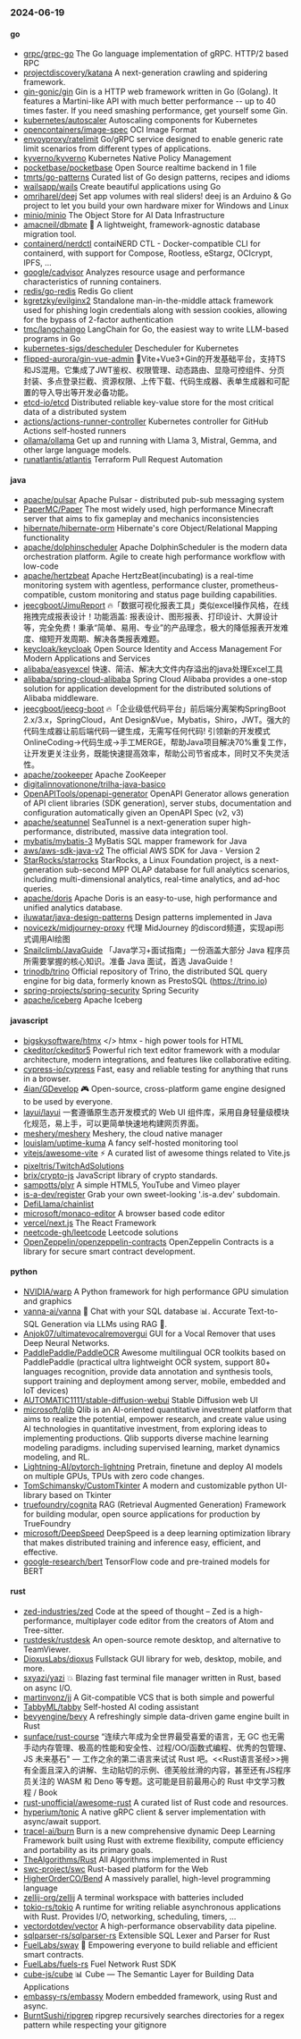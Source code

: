 ### 2024-06-19

#### go
* [grpc/grpc-go](https://github.com/grpc/grpc-go) The Go language implementation of gRPC. HTTP/2 based RPC
* [projectdiscovery/katana](https://github.com/projectdiscovery/katana) A next-generation crawling and spidering framework.
* [gin-gonic/gin](https://github.com/gin-gonic/gin) Gin is a HTTP web framework written in Go (Golang). It features a Martini-like API with much better performance -- up to 40 times faster. If you need smashing performance, get yourself some Gin.
* [kubernetes/autoscaler](https://github.com/kubernetes/autoscaler) Autoscaling components for Kubernetes
* [opencontainers/image-spec](https://github.com/opencontainers/image-spec) OCI Image Format
* [envoyproxy/ratelimit](https://github.com/envoyproxy/ratelimit) Go/gRPC service designed to enable generic rate limit scenarios from different types of applications.
* [kyverno/kyverno](https://github.com/kyverno/kyverno) Kubernetes Native Policy Management
* [pocketbase/pocketbase](https://github.com/pocketbase/pocketbase) Open Source realtime backend in 1 file
* [tmrts/go-patterns](https://github.com/tmrts/go-patterns) Curated list of Go design patterns, recipes and idioms
* [wailsapp/wails](https://github.com/wailsapp/wails) Create beautiful applications using Go
* [omriharel/deej](https://github.com/omriharel/deej) Set app volumes with real sliders! deej is an Arduino & Go project to let you build your own hardware mixer for Windows and Linux
* [minio/minio](https://github.com/minio/minio) The Object Store for AI Data Infrastructure
* [amacneil/dbmate](https://github.com/amacneil/dbmate) 🚀 A lightweight, framework-agnostic database migration tool.
* [containerd/nerdctl](https://github.com/containerd/nerdctl) contaiNERD CTL - Docker-compatible CLI for containerd, with support for Compose, Rootless, eStargz, OCIcrypt, IPFS, ...
* [google/cadvisor](https://github.com/google/cadvisor) Analyzes resource usage and performance characteristics of running containers.
* [redis/go-redis](https://github.com/redis/go-redis) Redis Go client
* [kgretzky/evilginx2](https://github.com/kgretzky/evilginx2) Standalone man-in-the-middle attack framework used for phishing login credentials along with session cookies, allowing for the bypass of 2-factor authentication
* [tmc/langchaingo](https://github.com/tmc/langchaingo) LangChain for Go, the easiest way to write LLM-based programs in Go
* [kubernetes-sigs/descheduler](https://github.com/kubernetes-sigs/descheduler) Descheduler for Kubernetes
* [flipped-aurora/gin-vue-admin](https://github.com/flipped-aurora/gin-vue-admin) 🚀Vite+Vue3+Gin的开发基础平台，支持TS和JS混用。它集成了JWT鉴权、权限管理、动态路由、显隐可控组件、分页封装、多点登录拦截、资源权限、上传下载、代码生成器、表单生成器和可配置的导入导出等开发必备功能。
* [etcd-io/etcd](https://github.com/etcd-io/etcd) Distributed reliable key-value store for the most critical data of a distributed system
* [actions/actions-runner-controller](https://github.com/actions/actions-runner-controller) Kubernetes controller for GitHub Actions self-hosted runners
* [ollama/ollama](https://github.com/ollama/ollama) Get up and running with Llama 3, Mistral, Gemma, and other large language models.
* [runatlantis/atlantis](https://github.com/runatlantis/atlantis) Terraform Pull Request Automation

#### java
* [apache/pulsar](https://github.com/apache/pulsar) Apache Pulsar - distributed pub-sub messaging system
* [PaperMC/Paper](https://github.com/PaperMC/Paper) The most widely used, high performance Minecraft server that aims to fix gameplay and mechanics inconsistencies
* [hibernate/hibernate-orm](https://github.com/hibernate/hibernate-orm) Hibernate's core Object/Relational Mapping functionality
* [apache/dolphinscheduler](https://github.com/apache/dolphinscheduler) Apache DolphinScheduler is the modern data orchestration platform. Agile to create high performance workflow with low-code
* [apache/hertzbeat](https://github.com/apache/hertzbeat) Apache HertzBeat(incubating) is a real-time monitoring system with agentless, performance cluster, prometheus-compatible, custom monitoring and status page building capabilities.
* [jeecgboot/JimuReport](https://github.com/jeecgboot/JimuReport) 🔥「数据可视化报表工具」类似excel操作风格，在线拖拽完成报表设计！功能涵盖: 报表设计、图形报表、打印设计、大屏设计等，完全免费！秉承“简单、易用、专业”的产品理念，极大的降低报表开发难度、缩短开发周期、解决各类报表难题。
* [keycloak/keycloak](https://github.com/keycloak/keycloak) Open Source Identity and Access Management For Modern Applications and Services
* [alibaba/easyexcel](https://github.com/alibaba/easyexcel) 快速、简洁、解决大文件内存溢出的java处理Excel工具
* [alibaba/spring-cloud-alibaba](https://github.com/alibaba/spring-cloud-alibaba) Spring Cloud Alibaba provides a one-stop solution for application development for the distributed solutions of Alibaba middleware.
* [jeecgboot/jeecg-boot](https://github.com/jeecgboot/jeecg-boot) 🔥「企业级低代码平台」前后端分离架构SpringBoot 2.x/3.x，SpringCloud，Ant Design&Vue，Mybatis，Shiro，JWT。强大的代码生成器让前后端代码一键生成，无需写任何代码! 引领新的开发模式OnlineCoding->代码生成->手工MERGE，帮助Java项目解决70%重复工作，让开发更关注业务，既能快速提高效率，帮助公司节省成本，同时又不失灵活性。
* [apache/zookeeper](https://github.com/apache/zookeeper) Apache ZooKeeper
* [digitalinnovationone/trilha-java-basico](https://github.com/digitalinnovationone/trilha-java-basico)
* [OpenAPITools/openapi-generator](https://github.com/OpenAPITools/openapi-generator) OpenAPI Generator allows generation of API client libraries (SDK generation), server stubs, documentation and configuration automatically given an OpenAPI Spec (v2, v3)
* [apache/seatunnel](https://github.com/apache/seatunnel) SeaTunnel is a next-generation super high-performance, distributed, massive data integration tool.
* [mybatis/mybatis-3](https://github.com/mybatis/mybatis-3) MyBatis SQL mapper framework for Java
* [aws/aws-sdk-java-v2](https://github.com/aws/aws-sdk-java-v2) The official AWS SDK for Java - Version 2
* [StarRocks/starrocks](https://github.com/StarRocks/starrocks) StarRocks, a Linux Foundation project, is a next-generation sub-second MPP OLAP database for full analytics scenarios, including multi-dimensional analytics, real-time analytics, and ad-hoc queries.
* [apache/doris](https://github.com/apache/doris) Apache Doris is an easy-to-use, high performance and unified analytics database.
* [iluwatar/java-design-patterns](https://github.com/iluwatar/java-design-patterns) Design patterns implemented in Java
* [novicezk/midjourney-proxy](https://github.com/novicezk/midjourney-proxy) 代理 MidJourney 的discord频道，实现api形式调用AI绘图
* [Snailclimb/JavaGuide](https://github.com/Snailclimb/JavaGuide) 「Java学习+面试指南」一份涵盖大部分 Java 程序员所需要掌握的核心知识。准备 Java 面试，首选 JavaGuide！
* [trinodb/trino](https://github.com/trinodb/trino) Official repository of Trino, the distributed SQL query engine for big data, formerly known as PrestoSQL (https://trino.io)
* [spring-projects/spring-security](https://github.com/spring-projects/spring-security) Spring Security
* [apache/iceberg](https://github.com/apache/iceberg) Apache Iceberg

#### javascript
* [bigskysoftware/htmx](https://github.com/bigskysoftware/htmx) </> htmx - high power tools for HTML
* [ckeditor/ckeditor5](https://github.com/ckeditor/ckeditor5) Powerful rich text editor framework with a modular architecture, modern integrations, and features like collaborative editing.
* [cypress-io/cypress](https://github.com/cypress-io/cypress) Fast, easy and reliable testing for anything that runs in a browser.
* [4ian/GDevelop](https://github.com/4ian/GDevelop) 🎮 Open-source, cross-platform game engine designed to be used by everyone.
* [layui/layui](https://github.com/layui/layui) 一套遵循原生态开发模式的 Web UI 组件库，采用自身轻量级模块化规范，易上手，可以更简单快速地构建网页界面。
* [meshery/meshery](https://github.com/meshery/meshery) Meshery, the cloud native manager
* [louislam/uptime-kuma](https://github.com/louislam/uptime-kuma) A fancy self-hosted monitoring tool
* [vitejs/awesome-vite](https://github.com/vitejs/awesome-vite) ⚡️ A curated list of awesome things related to Vite.js
* [pixeltris/TwitchAdSolutions](https://github.com/pixeltris/TwitchAdSolutions)
* [brix/crypto-js](https://github.com/brix/crypto-js) JavaScript library of crypto standards.
* [sampotts/plyr](https://github.com/sampotts/plyr) A simple HTML5, YouTube and Vimeo player
* [is-a-dev/register](https://github.com/is-a-dev/register) Grab your own sweet-looking '.is-a.dev' subdomain.
* [DefiLlama/chainlist](https://github.com/DefiLlama/chainlist)
* [microsoft/monaco-editor](https://github.com/microsoft/monaco-editor) A browser based code editor
* [vercel/next.js](https://github.com/vercel/next.js) The React Framework
* [neetcode-gh/leetcode](https://github.com/neetcode-gh/leetcode) Leetcode solutions
* [OpenZeppelin/openzeppelin-contracts](https://github.com/OpenZeppelin/openzeppelin-contracts) OpenZeppelin Contracts is a library for secure smart contract development.

#### python
* [NVIDIA/warp](https://github.com/NVIDIA/warp) A Python framework for high performance GPU simulation and graphics
* [vanna-ai/vanna](https://github.com/vanna-ai/vanna) 🤖 Chat with your SQL database 📊. Accurate Text-to-SQL Generation via LLMs using RAG 🔄.
* [Anjok07/ultimatevocalremovergui](https://github.com/Anjok07/ultimatevocalremovergui) GUI for a Vocal Remover that uses Deep Neural Networks.
* [PaddlePaddle/PaddleOCR](https://github.com/PaddlePaddle/PaddleOCR) Awesome multilingual OCR toolkits based on PaddlePaddle (practical ultra lightweight OCR system, support 80+ languages recognition, provide data annotation and synthesis tools, support training and deployment among server, mobile, embedded and IoT devices)
* [AUTOMATIC1111/stable-diffusion-webui](https://github.com/AUTOMATIC1111/stable-diffusion-webui) Stable Diffusion web UI
* [microsoft/qlib](https://github.com/microsoft/qlib) Qlib is an AI-oriented quantitative investment platform that aims to realize the potential, empower research, and create value using AI technologies in quantitative investment, from exploring ideas to implementing productions. Qlib supports diverse machine learning modeling paradigms. including supervised learning, market dynamics modeling, and RL.
* [Lightning-AI/pytorch-lightning](https://github.com/Lightning-AI/pytorch-lightning) Pretrain, finetune and deploy AI models on multiple GPUs, TPUs with zero code changes.
* [TomSchimansky/CustomTkinter](https://github.com/TomSchimansky/CustomTkinter) A modern and customizable python UI-library based on Tkinter
* [truefoundry/cognita](https://github.com/truefoundry/cognita) RAG (Retrieval Augmented Generation) Framework for building modular, open source applications for production by TrueFoundry
* [microsoft/DeepSpeed](https://github.com/microsoft/DeepSpeed) DeepSpeed is a deep learning optimization library that makes distributed training and inference easy, efficient, and effective.
* [google-research/bert](https://github.com/google-research/bert) TensorFlow code and pre-trained models for BERT

#### rust
* [zed-industries/zed](https://github.com/zed-industries/zed) Code at the speed of thought – Zed is a high-performance, multiplayer code editor from the creators of Atom and Tree-sitter.
* [rustdesk/rustdesk](https://github.com/rustdesk/rustdesk) An open-source remote desktop, and alternative to TeamViewer.
* [DioxusLabs/dioxus](https://github.com/DioxusLabs/dioxus) Fullstack GUI library for web, desktop, mobile, and more.
* [sxyazi/yazi](https://github.com/sxyazi/yazi) 💥 Blazing fast terminal file manager written in Rust, based on async I/O.
* [martinvonz/jj](https://github.com/martinvonz/jj) A Git-compatible VCS that is both simple and powerful
* [TabbyML/tabby](https://github.com/TabbyML/tabby) Self-hosted AI coding assistant
* [bevyengine/bevy](https://github.com/bevyengine/bevy) A refreshingly simple data-driven game engine built in Rust
* [sunface/rust-course](https://github.com/sunface/rust-course) “连续六年成为全世界最受喜爱的语言，无 GC 也无需手动内存管理、极高的性能和安全性、过程/OO/函数式编程、优秀的包管理、JS 未来基石" — 工作之余的第二语言来试试 Rust 吧。<<Rust语言圣经>>拥有全面且深入的讲解、生动贴切的示例、德芙般丝滑的内容，甚至还有JS程序员关注的 WASM 和 Deno 等专题。这可能是目前最用心的 Rust 中文学习教程 / Book
* [rust-unofficial/awesome-rust](https://github.com/rust-unofficial/awesome-rust) A curated list of Rust code and resources.
* [hyperium/tonic](https://github.com/hyperium/tonic) A native gRPC client & server implementation with async/await support.
* [tracel-ai/burn](https://github.com/tracel-ai/burn) Burn is a new comprehensive dynamic Deep Learning Framework built using Rust with extreme flexibility, compute efficiency and portability as its primary goals.
* [TheAlgorithms/Rust](https://github.com/TheAlgorithms/Rust) All Algorithms implemented in Rust
* [swc-project/swc](https://github.com/swc-project/swc) Rust-based platform for the Web
* [HigherOrderCO/Bend](https://github.com/HigherOrderCO/Bend) A massively parallel, high-level programming language
* [zellij-org/zellij](https://github.com/zellij-org/zellij) A terminal workspace with batteries included
* [tokio-rs/tokio](https://github.com/tokio-rs/tokio) A runtime for writing reliable asynchronous applications with Rust. Provides I/O, networking, scheduling, timers, ...
* [vectordotdev/vector](https://github.com/vectordotdev/vector) A high-performance observability data pipeline.
* [sqlparser-rs/sqlparser-rs](https://github.com/sqlparser-rs/sqlparser-rs) Extensible SQL Lexer and Parser for Rust
* [FuelLabs/sway](https://github.com/FuelLabs/sway) 🌴 Empowering everyone to build reliable and efficient smart contracts.
* [FuelLabs/fuels-rs](https://github.com/FuelLabs/fuels-rs) Fuel Network Rust SDK
* [cube-js/cube](https://github.com/cube-js/cube) 📊 Cube — The Semantic Layer for Building Data Applications
* [embassy-rs/embassy](https://github.com/embassy-rs/embassy) Modern embedded framework, using Rust and async.
* [BurntSushi/ripgrep](https://github.com/BurntSushi/ripgrep) ripgrep recursively searches directories for a regex pattern while respecting your gitignore
